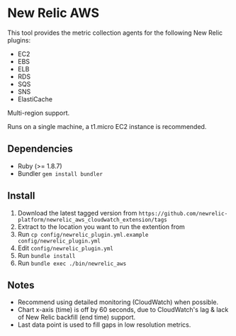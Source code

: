 # New Relic AWS

This tool provides the metric collection agents for the following New Relic plugins:

- EC2
- EBS
- ELB
- RDS
- SQS
- SNS
- ElastiCache

Multi-region support.

Runs on a single machine, a t1.micro EC2 instance is recommended.

## Dependencies
- Ruby (>= 1.8.7)
- Bundler `gem install bundler`

## Install
1. Download the latest tagged version from `https://github.com/newrelic-platform/newrelic_aws_cloudwatch_extension/tags`
2. Extract to the location you want to run the extention from
3. Run `cp config/newrelic_plugin.yml.example config/newrelic_plugin.yml`
4. Edit `config/newrelic_plugin.yml`
5. Run `bundle install`
6. Run `bundle exec ./bin/newrelic_aws`

## Notes

- Recommend using detailed monitoring (CloudWatch) when possible.
- Chart x-axis (time) is off by 60 seconds, due to CloudWatch's lag & lack of New Relic backfill (end time) support.
- Last data point is used to fill gaps in low resolution metrics.
